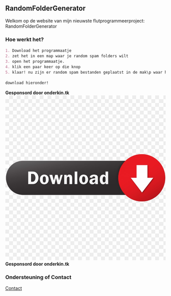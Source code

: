 ## RandomFolderGenerator

Welkom op de website van mijn nieuwste flutprogrammeerproject: RandomFolderGenerator

### Hoe werkt het?
```markdown
1. Download het programmaatje
2. zet het in een map waar je random spam folders wilt
3. open het programmaatje.
4. klik een paar keer op die knop
5. klaar! nu zijn er random spam bestanden geplaatst in de mak\p waar het programmaatje staat!

download hieronder!
```
**Gesponsord door onderkin.tk**
[![DOWNLOADEN!!!!!!!](https://raw.githubusercontent.com/onderkin/RandomFolderGenerator/gh-pages/download.jpg)](https://github.com/onderkin/RandomFolderGenerator/releases/download/v1.52/main.exe)
**Gesponsord door onderkin.tk**


### Ondersteuning of Contact

[Contact](https://onderkin.tk/contact.html)
